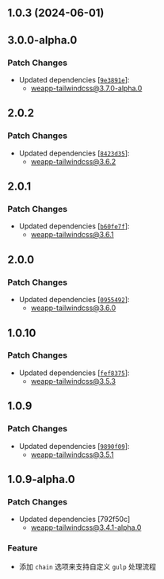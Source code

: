 ## 1.0.3 (2024-06-01)

## 3.0.0-alpha.0

### Patch Changes

- Updated dependencies [[`9e3891e`](https://github.com/sonofmagic/weapp-tailwindcss/commit/9e3891ec6b18519b75d850d9637f2ea57e3bab91)]:
  - weapp-tailwindcss@3.7.0-alpha.0

## 2.0.2

### Patch Changes

- Updated dependencies [[`8423d35`](https://github.com/sonofmagic/weapp-tailwindcss/commit/8423d35c775c250730fc84b869cabe2525a01178)]:
  - weapp-tailwindcss@3.6.2

## 2.0.1

### Patch Changes

- Updated dependencies [[`b60fe7f`](https://github.com/sonofmagic/weapp-tailwindcss/commit/b60fe7f338df7db87ab1c8fb705f1659d9df6afd)]:
  - weapp-tailwindcss@3.6.1

## 2.0.0

### Patch Changes

- Updated dependencies [[`0955492`](https://github.com/sonofmagic/weapp-tailwindcss/commit/095549299cefce15559578f28a6b1624b43fb1c9)]:
  - weapp-tailwindcss@3.6.0

## 1.0.10

### Patch Changes

- Updated dependencies [[`fef8375`](https://github.com/sonofmagic/weapp-tailwindcss/commit/fef8375ab825842b3beb5d30170891eb400da79d)]:
  - weapp-tailwindcss@3.5.3

## 1.0.9

### Patch Changes

- Updated dependencies [[`9890f09`](https://github.com/sonofmagic/weapp-tailwindcss/commit/9890f09a990682e10aabab7b8dc685a58d977fca)]:
  - weapp-tailwindcss@3.5.1

## 1.0.9-alpha.0

### Patch Changes

- Updated dependencies [792f50c]
  - weapp-tailwindcss@3.4.1-alpha.0

### Feature

- 添加 `chain` 选项来支持自定义 `gulp` 处理流程

